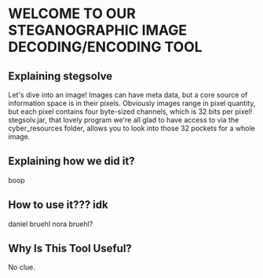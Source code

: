 # WELCOME TO OUR STEGANOGRAPHIC IMAGE DECODING/ENCODING TOOL

## Explaining stegsolve
  Let's dive into an image! Images can have meta data, but a core source of
  information space is in their pixels. Obviously images range in pixel
  quantity, but each pixel contains four byte-sized channels, which is 32 bits
  per pixel!
  stegsolv.jar, that lovely program we're all glad to have access to via the
  cyber_resources folder, allows you to look into those 32 pockets for a whole
  image. 

## Explaining how we did it?
boop

## How to use it??? idk
daniel bruehl
nora bruehl?

## Why Is This Tool Useful?
No clue.
